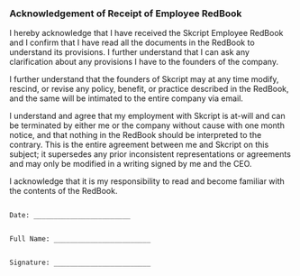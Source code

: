 ### Acknowledgement of Receipt of Employee RedBook

I hereby acknowledge that I have received the Skcript Employee RedBook and I confirm that I have read all the documents in the RedBook to understand its provisions. I further understand that I can ask any clarification about any provisions I have to the founders of the company.

I further understand that the founders of Skcript may at any time modify, rescind, or revise any policy, benefit, or practice described in the RedBook, and the same will be intimated to the entire company via email.

I understand and agree that my employment with Skcript is at-will and can be terminated by either me or the company without cause with one month notice, and that nothing in the RedBook should be interpreted to the contrary. This is the entire agreement between me and Skcript on this subject; it supersedes any prior inconsistent representations or agreements and may only be modified in a writing signed by me and the CEO.

I acknowledge that it is my responsibility to read and become familiar with the contents of the RedBook.


```

Date: ________________________


Full Name: ________________________


Signature: ________________________

```
